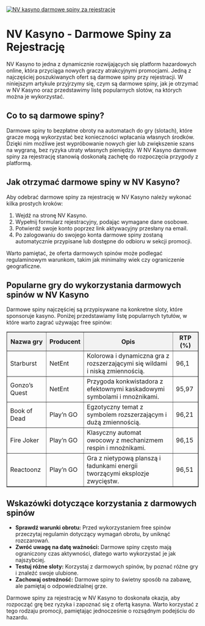 [![NV kasyno darmowe spiny za rejestrację](https://123-caf.pages.dev/gitsignup.png)](https://vrmoo.ru/Bt82HjjY)

<h1>NV Kasyno - Darmowe Spiny za Rejestrację</h1> <p>NV Kasyno to jedna z dynamicznie rozwijających się platform hazardowych online, która przyciąga nowych graczy atrakcyjnymi promocjami. Jedną z najczęściej poszukiwanych ofert są darmowe spiny przy rejestracji. W niniejszym artykule przyjrzymy się, czym są darmowe spiny, jak je otrzymać w NV Kasyno oraz przedstawimy listę popularnych slotów, na których można je wykorzystać.</p>  <h2>Co to są darmowe spiny?</h2> <p>Darmowe spiny to bezpłatne obroty na automatach do gry (slotach), które gracze mogą wykorzystać bez konieczności wpłacania własnych środków. Dzięki nim możliwe jest wypróbowanie nowych gier lub zwiększenie szans na wygraną, bez ryzyka utraty własnych pieniędzy. W NV Kasyno darmowe spiny za rejestrację stanowią doskonałą zachętę do rozpoczęcia przygody z platformą.</p>  <h2>Jak otrzymać darmowe spiny w NV Kasyno?</h2> <p>Aby odebrać darmowe spiny za rejestrację w NV Kasyno należy wykonać kilka prostych kroków:</p> <ol>   <li>Wejdź na stronę NV Kasyno.</li>   <li>Wypełnij formularz rejestracyjny, podając wymagane dane osobowe.</li>   <li>Potwierdź swoje konto poprzez link aktywacyjny przesłany na email.</li>   <li>Po zalogowaniu do swojego konta darmowe spiny zostaną automatycznie przypisane lub dostępne do odbioru w sekcji promocji.</li> </ol> <p>Warto pamiętać, że oferta darmowych spinów może podlegać regulaminowym warunkom, takim jak minimalny wiek czy ograniczenie geograficzne.</p>  <h2>Popularne gry do wykorzystania darmowych spinów w NV Kasyno</h2> <p>Darmowe spiny najczęściej są przypisywane na konkretne sloty, które sponsoruje kasyno. Poniżej przedstawiamy listę popularnych tytułów, w które warto zagrać używając free spinów:</p>  <table border="1" cellpadding="8" cellspacing="0" style="border-collapse: collapse; width: 100%;">   <thead>     <tr style="background-color: #f2f2f2;">       <th>Nazwa gry</th>       <th>Producent</th>       <th>Opis</th>       <th>RTP (%)</th>     </tr>   </thead>   <tbody>     <tr>       <td>Starburst</td>       <td>NetEnt</td>       <td>Kolorowa i dynamiczna gra z rozszerzającymi się wildami i niską zmiennością.</td>       <td>96,1</td>     </tr>     <tr>       <td>Gonzo’s Quest</td>       <td>NetEnt</td>       <td>Przygoda konkwistadora z efektownymi kaskadowymi symbolami i mnożnikami.</td>       <td>95,97</td>     </tr>     <tr>       <td>Book of Dead</td>       <td>Play’n GO</td>       <td>Egzotyczny temat z symbolem rozszerzającym i dużą zmiennością.</td>       <td>96,21</td>     </tr>     <tr>       <td>Fire Joker</td>       <td>Play’n GO</td>       <td>Klasyczny automat owocowy z mechanizmem respin i mnożnikami.</td>       <td>96,15</td>     </tr>     <tr>       <td>Reactoonz</td>       <td>Play’n GO</td>       <td>Gra z nietypową planszą i ładunkami energii tworzącymi eksplozje zwycięstw.</td>       <td>96,51</td>     </tr>   </tbody> </table>  <h2>Wskazówki dotyczące korzystania z darmowych spinów</h2> <ul>   <li><strong>Sprawdź warunki obrotu:</strong> Przed wykorzystaniem free spinów przeczytaj regulamin dotyczący wymagań obrotu, by uniknąć rozczarowań.</li>   <li><strong>Zwróć uwagę na datę ważności:</strong> Darmowe spiny często mają ograniczony czas aktywności, dlatego warto wykorzystać je jak najszybciej.</li>   <li><strong>Testuj różne sloty:</strong> Korzystaj z darmowych spinów, by poznać różne gry i znaleźć swoje ulubione.</li>   <li><strong>Zachowaj ostrożność:</strong> Darmowe spiny to świetny sposób na zabawę, ale pamiętaj o odpowiedzialnej grze.</li> </ul>  <p>Darmowe spiny za rejestrację w NV Kasyno to doskonała okazja, aby rozpocząć grę bez ryzyka i zapoznać się z ofertą kasyna. Warto korzystać z tego rodzaju promocji, pamiętając jednocześnie o rozsądnym podejściu do hazardu.</p>